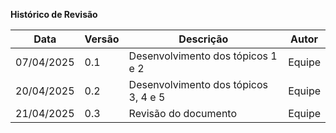 **Histórico de Revisão**

| **Data**       | **Versão** | **Descrição**                        | **Autor** |
| -------------- | ---------- | ------------------------------------ | --------- |
| 07/04/2025     | 0.1        | Desenvolvimento dos tópicos 1 e 2    | Equipe    |
| 20/04/2025     | 0.2        | Desenvolvimento dos tópicos 3, 4 e 5 | Equipe    |
| 21/04/2025     | 0.3        | Revisão do documento                 | Equipe    |
